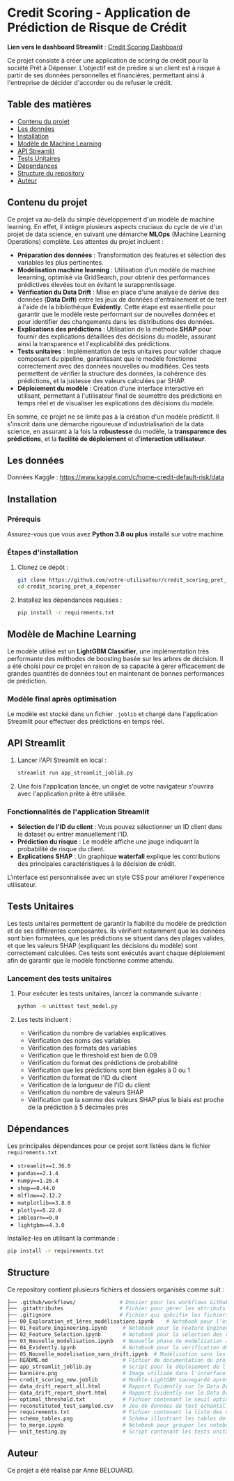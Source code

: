 # Credit Scoring - Application de Prédiction de Risque de Crédit

**Lien vers le dashboard Streamlit** : [Credit Scoring Dashboard](https://dabele44-credit-scoring-pret-a-depe-app-streamlit-joblib-yq1wpc.streamlit.app/)

Ce projet consiste à créer une application de scoring de crédit pour la société Prêt à Dépenser. L'objectif est de prédire si un client est à risque à partir de ses données personnelles et financières, permettant ainsi à l'entreprise de décider d'accorder ou de refuser le crédit. 

## Table des matières

- [Contenu du projet](#contenu-du-projet)
- [Les données](#les-donnees)
- [Installation](#installation)
- [Modèle de Machine Learning](#modèle-de-machine-learning)
- [API Streamlit](#api-streamlit)
- [Tests Unitaires](#tests-unitaires)
- [Dépendances](#dépendances)
- [Structure du repository](#structure-du-repository)
- [Auteur](#auteur)

## Contenu du projet

Ce projet va au-delà du simple développement d'un modèle de machine learning. En effet, il intègre plusieurs aspects cruciaux du cycle de vie d'un projet de data science, en suivant une démarche **MLOps** (Machine Learning Operations) complète. Les attentes du projet incluent :

- **Préparation des données** : Transformation des features et sélection des variables les plus pertinentes.
- **Modélisation machine learning** : Utilisation d'un modèle de machine leearning, optimisé via GridSearch, pour obtenir des performances prédictives élevées tout en évitant le surapprentissage.
- **Vérification du Data Drift** : Mise en place d'une analyse de dérive des données (**Data Drift**) entre les jeux de données d'entraînement et de test à l'aide de la bibliothèque **Evidently**. Cette étape est essentielle pour garantir que le modèle reste performant sur de nouvelles données et pour identifier des changements dans les distributions des données.
- **Explications des prédictions** : Utilisation de la méthode **SHAP** pour fournir des explications détaillées des décisions du modèle, assurant ainsi la transparence et l'explicabilité des prédictions.
- **Tests unitaires** : Implémentation de tests unitaires pour valider chaque composant du pipeline, garantissant que le modèle fonctionne correctement avec des données nouvelles ou modifiées. Ces tests permettent de vérifier la structure des données, la cohérence des prédictions, et la justesse des valeurs calculées par SHAP.
- **Déploiement du modèle** : Création d'une interface interactive en utilisant, permettant à l'utilisateur final de soumettre des prédictions en temps réel et de visualiser les explications des décisions du modèle.

En somme, ce projet ne se limite pas à la création d'un modèle prédictif. Il s'inscrit dans une démarche rigoureuse d'industrialisation de la data science, en assurant à la fois la **robustesse** du modèle, la **transparence des prédictions**, et la **facilité de déploiement** et d'**interaction utilisateur**.

## Les données

Données Kaggle : https://www.kaggle.com/c/home-credit-default-risk/data

## Installation

### Prérequis

Assurez-vous que vous avez **Python 3.8 ou plus** installé sur votre machine.

### Étapes d'installation

1. Clonez ce dépôt :
    ```bash
    git clone https://github.com/votre-utilisateur/credit_scoring_pret_a_depenser.git
    cd credit_scoring_pret_a_depenser
    ```

2. Installez les dépendances requises :
    ```bash
    pip install -r requirements.txt
    ```
    
## Modèle de Machine Learning

Le modèle utilisé est un **LightGBM Classifier**, une implémentation très performante des méthodes de boosting basée sur les arbres de décision. Il a été choisi pour ce projet en raison de sa capacité à gérer efficacement de grandes quantités de données tout en maintenant de bonnes performances de prédiction. 

### Modèle final après optimisation

Le modèle est stocké dans un fichier `.joblib` et chargé dans l'application Streamlit pour effectuer des prédictions en temps réel.

## API Streamlit

1. Lancer l'API Streamlit en local :
    ```bash
    streamlit run app_streamlit_joblib.py
    ```

2. Une fois l'application lancée, un onglet de votre navigateur s'ouvrira avec l'application prête à être utilisée. 
   
### Fonctionnalités de l'application Streamlit

- **Sélection de l'ID du client** : Vous pouvez sélectionner un ID client dans le dataset ou entrer manuellement l'ID.
- **Prédiction du risque** : Le modèle affiche une jauge indiquant la probabilité de risque du client.
- **Explications SHAP** : Un graphique **waterfall** explique les contributions des principales caractéristiques à la décision de crédit.

L'interface est personnalisée avec un style CSS pour améliorer l'expérience utilisateur.


## Tests Unitaires

Les tests unitaires permettent de garantir la fiabilité du modèle de prédiction et de ses différentes composantes. Ils vérifient notamment que les données sont bien formatées, que les prédictions se situent dans des plages valides, et que les valeurs SHAP (expliquant les décisions du modèle) sont correctement calculées. Ces tests sont exécutés avant chaque déploiement afin de garantir que le modèle fonctionne comme attendu.

### Lancement des tests unitaires

1. Pour exécuter les tests unitaires, lancez la commande suivante :
    ```bash
    python -m unittest test_model.py
    ```

2. Les tests incluent :
    - Vérification du nombre de variables explicatives
    - Vérification des noms des variables
    - Vérification des formats des variables
    - Vérification que le threshold est bien de 0.09
    - Vérification du format des prédictions de probabilité
    - Vérification que les prédictions sont bien égales à 0 ou 1
    - Vérification du format de l'ID du client
    - Vérification de la longueur de l'ID du client
    - Vérification du nombre de valeurs SHAP
    - Vérification que la somme des valeurs SHAP plus le biais est proche de la prédiction à 5 décimales près

## Dépendances

Les principales dépendances pour ce projet sont listées dans le fichier `requirements.txt` 

- `streamlit==1.36.0`
- `pandas==2.1.4`
- `numpy==1.26.4`
- `shap==0.44.0`
- `mlflow==2.12.2`
- `matplotlib==3.8.0`
- `plotly==5.22.0`
- `imblearn==0.0`
- `lightgbm==4.3.0`

Installez-les en utilisant la commande :
```bash
pip install -r requirements.txt
```

## **Structure**

Ce repository contient plusieurs fichiers et dossiers organisés comme suit :

```bash
├── .github/workflows/              # Dossier pour les workflows GitHub Actions (CI/CD)
├── .gitattributes                  # Fichier pour gérer les attributs spécifiques à Git (fin de ligne, etc.)
├── .gitignore                      # Fichier qui spécifie les fichiers à ignorer par Git
├── 00_Exploration_et_1ères_modélisations.ipynb    # Notebook pour l'exploration des données et les premières modélisations
├── 01_Feature_Engineering.ipynb     # Notebook pour le Feature Engineering (création et transformation des variables)
├── 02_Feature_Selection.ipynb       # Notebook pour la sélection des variables pertinentes
├── 03_Nouvelle_modelisation.ipynb   # Nouvelle phase de modélisation avec optimisation
├── 04_Evidently.ipynb               # Notebook pour la vérification du Data Drift avec la librairie Evidently
├── 05_Nouvelle_modelisation_sans_drift.ipynb  # Modélisation sans les variables ayant montré du Data Drift
├── README.md                        # Fichier de documentation du projet (ce fichier)
├── app_streamlit_joblib.py          # Script pour le déploiement de l'application avec Streamlit
├── bannière.png                     # Image utilisée dans l'interface utilisateur Streamlit
├── credit_scoring_new.joblib        # Modèle LightGBM sauvegardé après optimisation
├── data_drift_report_all.html       # Rapport Evidently sur le Data Drift (pour l'ensemble des variables)
├── data_drift_report_short.html     # Rapport Evidently sur le Data Drift (pour un sous-ensemble des variables)
├── optimal_threshold.txt            # Fichier contenant le seuil optimal de décision (threshold) utilisé par le modèle
├── reconstituted_test_sampled.csv   # Jeu de données de test échantillonné utilisé pour les tests de prédiction
├── requirements.txt                 # Fichier contenant la liste des dépendances du projet
├── schéma_tables.png                # Schéma illustrant les tables de données (si applicable)
├── to_merge.ipynb                   # Notebook pour grouper les notebooks en un seul notebook (il est demandé un livrable en un seul notebook)
├── unit_testing.py                  # Script contenant les tests unitaires pour valider le modèle
 ```

## Auteur

Ce projet a été réalisé par Anne BELOUARD. 


